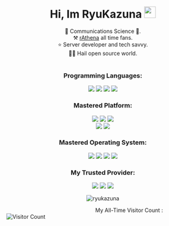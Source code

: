 <h1 align="center">Hi, Im RyuKazuna <img src="https://raw.githubusercontent.com/MartinHeinz/MartinHeinz/master/wave.gif" width="30px"></h1>
<p align="center">
💫 Communications Science 🤖.
<br>⚒️ <a href="https://github.com/rathena/rathena">rAthena</a> all time fans.
<br>⭐ Server developer and tech savvy.
<br>👩‍💻 Hail open source world.
<br>
<br>
</p>
  
<h3 align="Center">Programming Languages:</h3>  
<p align="center">
<img src="https://img.shields.io/badge/C%2B%2B-00599C?style=for-the-badge&logo=c%2B%2B&logoColor=white">
<img src="https://img.shields.io/badge/c-%2300599C.svg?style=for-the-badge&logo=c&logoColor=white">
<img src="https://img.shields.io/badge/HTML5-E34F26?style=for-the-badge&logo=html5&logoColor=white">
<img src="https://img.shields.io/badge/CSS-239120?&style=for-the-badge&logo=css3&logoColor=white">
</p>
<h3 align="Center">Mastered Platform:</h3>  
<p align="center">
<img src="https://img.shields.io/badge/apache-%23D42029.svg?style=for-the-badge&logo=apache&logoColor=white">
<img src="https://img.shields.io/badge/MySQL-00000F?style=for-the-badge&logo=mysql&logoColor=white">
<img src="https://img.shields.io/badge/MariaDB-003545?style=for-the-badge&logo=mariadb&logoColor=white">
<br>
<img src="https://img.shields.io/badge/blender-%23F5792A.svg?style=for-the-badge&logo=blender&logoColor=white">
<img src="https://img.shields.io/badge/Adobe%20Creative%20Cloud-DA1F26.svg?style=for-the-badge&logo=Adobe%20Creative%20Cloud&logoColor=white">
</p>

<h3 align="Center">Mastered Operating System:</h3>
<p align="center">
<img src="https://img.shields.io/badge/centos%207-002260?style=for-the-badge&logo=centos&logoColor=F0F0F0">
<img src="https://img.shields.io/badge/Ubuntu-E95420?style=for-the-badge&logo=ubuntu&logoColor=white">
<img src="https://img.shields.io/badge/Windows%2010-0078D6?style=for-the-badge&logo=windows&logoColor=white">
<img src="https://img.shields.io/badge/Rocky%20Linux%208-0C322C?style=for-the-badge&logo=rockylinux&logoColor=white">

</p>

<h3 align="center">My Trusted Provider:</h3>
<p align="center">
  <img src="https://img.shields.io/badge/vultr-4053D6?style=for-the-badge&logo=vultr&logoColor=white">
  <img src="https://img.shields.io/badge/ovhcloud-008CC1?style=for-the-badge&logo=ovh&logoColor=white">
  <img src="https://img.shields.io/badge/hetzner-CC2927?style=for-the-badge&logo=hetzner&logoColor=white">
</p>
<p  align="center">
<img align="Center" src="https://github-readme-streak-stats.herokuapp.com/?user=ryukazuna&" alt="ryukazuna" />
</p>

&nbsp;&nbsp;&nbsp;&nbsp;&nbsp;&nbsp;&nbsp;&nbsp;&nbsp;&nbsp;&nbsp;&nbsp;&nbsp;&nbsp;&nbsp;&nbsp;&nbsp;&nbsp;&nbsp;&nbsp;&nbsp;&nbsp;&nbsp;&nbsp;&nbsp;&nbsp;&nbsp;&nbsp;&nbsp;&nbsp;&nbsp;&nbsp;&nbsp;&nbsp;&nbsp;&nbsp;&nbsp;&nbsp;&nbsp;&nbsp;&nbsp;&nbsp;&nbsp;&nbsp;&nbsp;&nbsp;&nbsp;&nbsp;&nbsp;&nbsp;&nbsp;&nbsp;&nbsp;&nbsp;&nbsp;&nbsp;&nbsp;&nbsp;&nbsp;My All-Time Visitor Count :     ![Visitor Count](https://profile-counter.glitch.me/ryukazuna/count.svg)
